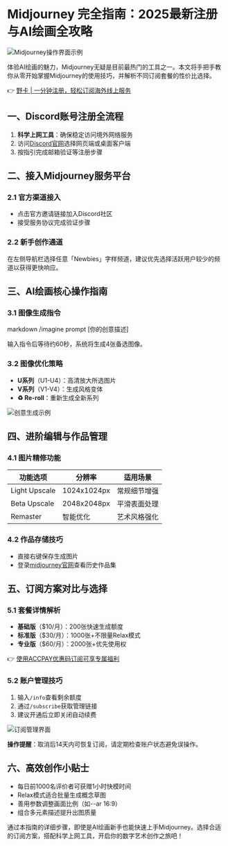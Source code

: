 # Midjourney 完全指南：2025最新注册与AI绘画全攻略

![Midjourney操作界面示例](https://bbtdd.com/wp-content/uploads/img/0453295707.webp)

体验AI绘画的魅力，Midjourney无疑是目前最热门的工具之一。本文将手把手教你从零开始掌握Midjourney的使用技巧，并解析不同订阅套餐的性价比选择。

👉 [野卡 | 一分钟注册，轻松订阅海外线上服务](https://bbtdd.com/yeka)

## 一、Discord账号注册全流程
1. **科学上网工具**：确保稳定访问境外网络服务
2. 访问[Discord官网](https://discord.com/)选择网页端或桌面客户端
3. 按指引完成邮箱验证等注册步骤

## 二、接入Midjourney服务平台
### 2.1 官方渠道接入
- 点击官方邀请链接加入Discord社区
- 接受服务协议完成验证步骤

### 2.2 新手创作通道
在左侧导航栏选择任意「Newbies」字样频道，建议优先选择活跃用户较少的频道以获得更快响应。

## 三、AI绘画核心操作指南
### 3.1 图像生成指令
markdown
/imagine prompt [你的创意描述]

输入指令后等待约60秒，系统将生成4张备选图像。

### 3.2 图像优化策略
- **U系列**（U1-U4）：高清放大所选图片
- **V系列**（V1-V4）：生成风格变体
- **♻️ Re-roll**：重新生成全新系列

![创意生成示例](https://bbtdd.com/wp-content/uploads/img/2429485149698.webp)

## 四、进阶编辑与作品管理
### 4.1 图片精修功能
| 功能选项        | 分辨率         | 适用场景          |
|----------------|---------------|-----------------|
| Light Upscale  | 1024x1024px  | 常规细节增强      |
| Beta Upscale   | 2048x2048px  | 平滑表面处理      |
| Remaster       | 智能优化       | 艺术风格强化      |

### 4.2 作品存储技巧
* 直接右键保存生成图片
* 登录[midjourney官网](https://www.midjourney.com/app/)查看历史作品集

## 五、订阅方案对比与选择
### 5.1 套餐详情解析
- **基础版**（$10/月）：200张快速生成额度
- **标准版**（$30/月）：1000张+不限量Relax模式
- **专业版**（$60/月）：2000张+优先使用权

👉 [使用ACCPAY优惠码订阅可享专属福利](https://bbtdd.com/yeka)

### 5.2 账户管理技巧
1. 输入`/info`查看剩余额度
2. 通过`/subscribe`获取管理链接
3. 建议开通后立即关闭自动续费

![订阅管理界面](https://bbtdd.com/wp-content/uploads/img/39049734842.webp)

**操作提醒**：取消后14天内可恢复订阅，请定期检查账户状态避免误操作。

## 六、高效创作小贴士
- 每日前1000名评价者可获赠1小时快模时间
- Relax模式适合批量生成概念草图
- 善用参数调整画面比例（如--ar 16:9）
- 组合多元素描述提升出图质量

通过本指南的详细步骤，即使是AI绘画新手也能快速上手Midjourney。选择合适的订阅方案，搭配科学上网工具，开启你的数字艺术创作之旅吧！